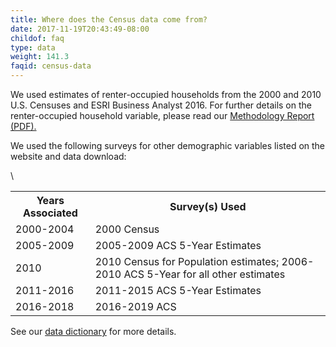 ```yaml
---
title: Where does the Census data come from?
date: 2017-11-19T20:43:49-08:00
childof: faq
type: data
weight: 141.3
faqid: census-data
---
```

We used estimates of renter-occupied households from the 2000 and 2010 U.S. Censuses and ESRI Business Analyst 2016. For further details on the renter-occupied household variable, please read our <a href="/docs/Eviction Lab Methodology Report.pdf" target="_blank">Methodology Report (PDF).</a> 

We used the following surveys for other demographic variables listed on the website and data download:

<table class="page-stats table-responsive">
<th>Years Associated</th><th>Survey(s) Used</th>
<tr>
<td>2000-2004</td><td class="table-text">2000 Census</td>
</tr> 
<tr>   
<td>2005-2009</td><td class="table-text">2005-2009 ACS 5-Year Estimates</td>
</tr>  
<tr>  
<td>2010</td><td class="table-text">2010 Census for Population estimates; 2006-2010 ACS 5-Year for all other estimates</td>
</tr>    
<tr>    
<td>2011-2016</td><td class="table-text">2011-2015 ACS 5-Year Estimates</td>
</tr>\
<tr>    
<td>2016-2018</td><td class="table-text">2016-2019 ACS</td>
</tr>     
</table>        

See our <a href="/docs/DATA_DICTIONARY.txt" target="_blank">data dictionary</a> for more details.
